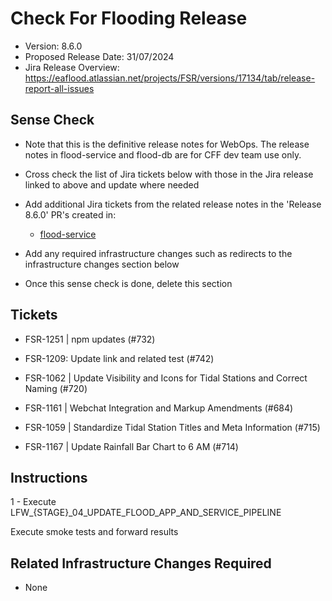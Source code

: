 # Check For Flooding Release

* Version: 8.6.0
* Proposed Release Date: 31/07/2024
* Jira Release Overview: https://eaflood.atlassian.net/projects/FSR/versions/17134/tab/release-report-all-issues

## Sense Check

* Note that this is the definitive release notes for WebOps. The release notes in flood-service and flood-db are for CFF dev team use only.
* Cross check the list of Jira tickets below with those in the Jira release linked to above and update where needed
* Add additional Jira tickets from the related release notes in the 'Release 8.6.0' PR's created in:
  * [flood-service](https://github.com/DEFRA/flood-service)

* Add any required infrastructure changes such as redirects to the infrastructure changes section below
* Once this sense check is done, delete this section

## Tickets


  
  * FSR-1251 | npm updates (#732)
  
  * FSR-1209: Update link and related test (#742)
  
  * FSR-1062 | Update Visibility and Icons for Tidal Stations and Correct Naming (#720)
  
  * FSR-1161 |  Webchat Integration and Markup Amendments (#684)
  
  * FSR-1059 | Standardize Tidal Station Titles and Meta Information (#715)
  
  * FSR-1167 | Update Rainfall Bar Chart to 6 AM (#714)
  


## Instructions


  1 - Execute LFW_{STAGE}_04_UPDATE_FLOOD_APP_AND_SERVICE_PIPELINE


Execute smoke tests and forward results

## Related Infrastructure Changes Required

* None
